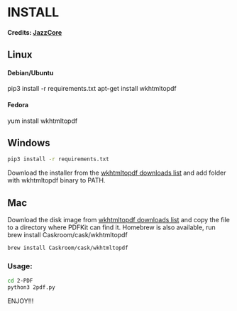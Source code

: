 # INSTALL
#### Credits: [JazzCore](https://github.com/JazzCore)

## Linux
#### Debian/Ubuntu
pip3 install -r requirements.txt
apt-get install wkhtmltopdf

#### Fedora
yum install wkhtmltopdf


## Windows
```bash
pip3 install -r requirements.txt
```
Download the installer from the [wkhtmltopdf downloads list](http://wkhtmltopdf.org/downloads.html) and add folder with wkhtmltopdf binary to PATH.


## Mac
Download the disk image from [wkhtmltopdf downloads list](http://wkhtmltopdf.org/downloads.html) and copy the file to a directory where PDFKit can find it. Homebrew is also available, run brew install Caskroom/cask/wkhtmltopdf
```bash
brew install Caskroom/cask/wkhtmltopdf
```

### Usage:
```bash
cd 2-PDF
python3 2pdf.py
```
ENJOY!!!
